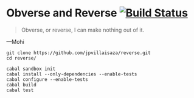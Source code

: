 Obverse and Reverse [![Build Status][build-status-image]][build-status]
===================

> Obverse, or reverse, I can make nothing out of it.

&mdash;Mohi

```
git clone https://github.com/jpvillaisaza/reverse.git
cd reverse/
```

```
cabal sandbox init
cabal install --only-dependencies --enable-tests
cabal configure --enable-tests
cabal build
cabal test
```

[build-status]: https://travis-ci.org/stackbuilders/reverse
[build-status-image]: https://travis-ci.org/stackbuilders/reverse.svg?branch=master
